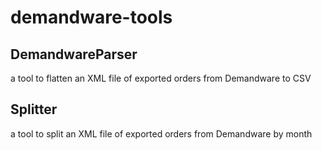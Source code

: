 # demandware-tools
## DemandwareParser
a tool to flatten an XML file of exported orders from Demandware to CSV
## Splitter
a tool to split an XML file of exported orders from Demandware by month
